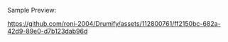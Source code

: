 Sample Preview: 

https://github.com/roni-2004/Drumify/assets/112800761/ff2150bc-682a-42d9-89e0-d7b123dab96d

